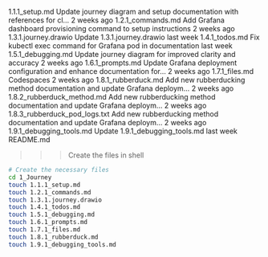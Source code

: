 1.1.1_setup.md
Update journey diagram and setup documentation with references for cl…
2 weeks ago
1.2.1_commands.md
Add Grafana dashboard provisioning command to setup instructions
2 weeks ago
1.3.1.journey.drawio
Update 1.3.1.journey.drawio
last week
1.4.1_todos.md
Fix kubectl exec command for Grafana pod in documentation
last week
1.5.1_debugging.md
Update journey diagram for improved clarity and accuracy
2 weeks ago
1.6.1_prompts.md
Update Grafana deployment configuration and enhance documentation for…
2 weeks ago
1.7.1_files.md
Codespaces
2 weeks ago
1.8.1_rubberduck.md
Add new rubberducking method documentation and update Grafana deploym…
2 weeks ago
1.8.2_rubberduck_method.md
Add new rubberducking method documentation and update Grafana deploym…
2 weeks ago
1.8.3_rubberduck_pod_logs.txt
Add new rubberducking method documentation and update Grafana deploym…
2 weeks ago
1.9.1_debugging_tools.md
Update 1.9.1_debugging_tools.md
last week
README.md

>>> Create the files in shell

```bash
# Create the necessary files
cd 1_Journey
touch 1.1.1_setup.md
touch 1.2.1_commands.md
touch 1.3.1.journey.drawio
touch 1.4.1_todos.md
touch 1.5.1_debugging.md
touch 1.6.1_prompts.md
touch 1.7.1_files.md
touch 1.8.1_rubberduck.md
touch 1.9.1_debugging_tools.md
```